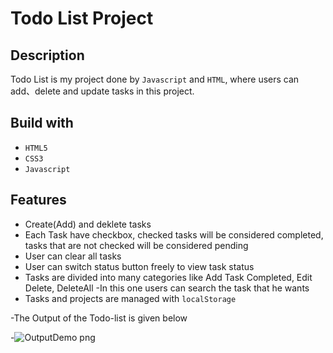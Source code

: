 # Todo List Project

## Description

Todo List is my project  done by `Javascript` and `HTML`,  where users can add、delete and update tasks in this project.



## Build with

- `HTML5`
- `CSS3`
- `Javascript`


## Features

- Create(Add) and deklete tasks
- Each Task have checkbox, checked tasks will be considered completed, tasks that are not checked will be considered pending
- User can clear all tasks
- User can switch status button freely to view task status
- Tasks are divided into many categories like Add Task Completed, Edit Delete, DeleteAll 
-In this one users can search the task that he wants 
- Tasks and projects are managed with `localStorage`


-The Output of the Todo-list is given below





-![OutputDemo png](https://user-images.githubusercontent.com/120723992/220359853-c92be19b-89e4-4a13-9db9-7e53dacde6ce.png)
